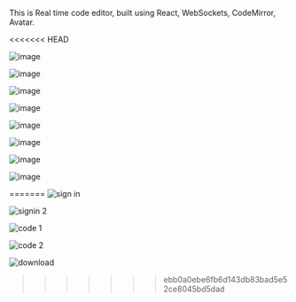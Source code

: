 This is Real time code editor, built using React, WebSockets, CodeMirror, Avatar.

<<<<<<< HEAD

![image](https://github.com/yuvrajinbhakti/Real-Time-Collaborative-Code-Editor/assets/93258349/b48e306c-4bfb-43a8-8ff1-f824963dd7c8)

![image](https://github.com/yuvrajinbhakti/Real-Time-Collaborative-Code-Editor/assets/93258349/4073b6f8-223c-4429-b323-a37f6ba34ba1)


![image](https://github.com/yuvrajinbhakti/Real-Time-Collaborative-Code-Editor/assets/93258349/85f2c5a3-42eb-4bb3-9396-92ba6c2d66ed)


![image](https://github.com/yuvrajinbhakti/Real-Time-Collaborative-Code-Editor/assets/93258349/1968db4d-0a81-4626-a89e-3354086bfec8)

![image](https://github.com/yuvrajinbhakti/Real-Time-Collaborative-Code-Editor/assets/93258349/58c1fbcd-2631-4aae-aeaf-847b7c838ee1)


![image](https://github.com/yuvrajinbhakti/Real-Time-Collaborative-Code-Editor/assets/93258349/f9b8f9d0-8c1c-4ecb-b558-fd740fb193fe)

![image](https://github.com/yuvrajinbhakti/Real-Time-Collaborative-Code-Editor/assets/93258349/c7b51e2a-3ee7-4330-9a9f-7cb047e1d4cc)

![image](https://github.com/yuvrajinbhakti/Real-Time-Collaborative-Code-Editor/assets/93258349/9ce97c66-deb6-4229-b0c3-188c8ac8bf38)

=======
![sign in ](https://github.com/aditya2410-U/RealTime-Code-Collaborator/assets/102215488/bd5c425d-4762-47a6-9f3d-d706431b85d1)

![signin 2](https://github.com/aditya2410-U/RealTime-Code-Collaborator/assets/102215488/416767ef-8f14-49bf-bd18-4ec3fd71e8aa)

![code 1 ](https://github.com/aditya2410-U/RealTime-Code-Collaborator/assets/102215488/b435dca0-1433-49ac-bc87-96525e31f42c)

![code 2](https://github.com/aditya2410-U/RealTime-Code-Collaborator/assets/102215488/15d4a6db-ef81-4bce-b953-9ecb0f3aa2ca)

![download](https://github.com/aditya2410-U/RealTime-Code-Collaborator/assets/102215488/80f8a041-4b46-4aef-9369-cab812c7e3ca)


>>>>>>> ebb0a0ebe6fb6d143db83bad5e52ce8045bd5dad

